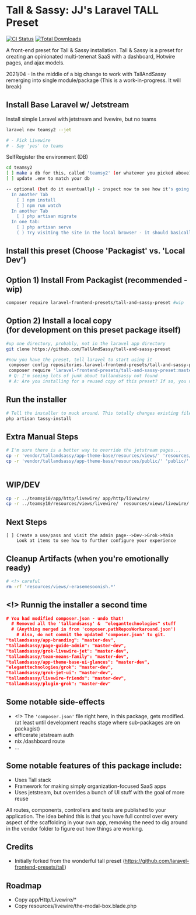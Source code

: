 # Tall & Sassy: JJ's Laravel TALL Preset

[![CI Status](https://github.com/laravel-frontend-presets/tall-and-sassy/workflows/Run%20Tests/badge.svg)](https://github.com/laravel-frontend-presets/tall/actions)
[![Total Downloads](https://poser.pugx.org/laravel-frontend-presets/tall-and-sassy/d/total.svg)](https://packagist.org/packages/laravel-frontend-presets/tall)

A front-end preset for Tall & Sassy installation. Tall & Sassy is a preset for 
creating an opinionated multi-tenenat SaaS with a dashboard, Hotwire pages, and ajax models.

2021/04 - In the middle of a big change to work with TallAndSassy remerging into
single module/package
(This is a work-in-progress. It will break)

Install Base Laravel w/ Jetstream
---

Install simple Laravel with jetstream and livewire, but no teams
```bash
laravel new teamsy2 --jet

# - Pick Livewire
# - Say 'yes' to teams
```




SelfRegister the environment (DB)
```bash
cd teamsy2
[ ] make a db for this, called 'teamsy2' (or whatever you picked above)
[ ] update .env to match your db

-- optional (but do it eventually) - inspect now to see how it's going
  In another Tab
    [ ] npm install
    [ ] npm run watch
  In another Tab
    [ ] php artisan migrate
  In one tab:
    [ ] php artisan serve
    ( ) Try visiting the site in the local browser - it should basically work as standard laravel app
```

Install this preset (Choose 'Packagist' vs. 'Local Dev')
---
Option 1) Install From Packagist (recommended - wip)
---
```bash
composer require laravel-frontend-presets/tall-and-sassy-preset #wip
``` 

Option 2) Install a local copy <br> (for development on this preset package itself)
---
```bash
#up one directory, probably, not in the laravel app directory 
git clone https://github.com/TallAndSassy/tall-and-sassy-preset
```

```bash
#now you have the preset, tell laravel to start using it
 composer config repositories.laravel-frontend-presets/tall-and-sassy-preset path '../tall-and-sassy-preset' 
 composer require 'laravel-frontend-presets/tall-and-sassy-preset:master-dev'
 # Q: I'm seeing lots of junk about tallandsassy not found
 # A: Are you installing for a reused copy of this preset? If so, you need to clean up our composer.json file take out the merged dependancies...(See below)
```
Run the installer
---

```bash
# Tell the installer to muck around. This totally changes existing files <!>
php artisan tassy-install   
```

Extra Manual Steps
---
```bash
# I'm sure there is a better way to override the jetstream pages...
cp -r 'vendor/tallandsassy/app-theme-base/resources/views/' 'resources/views/'
cp -r 'vendor/tallandsassy/app-theme-base/resources/public/' 'public/'
 
```
WIP/DEV
-------
```bash
cp -r ../teamsy10/app/http/livewire/ app/http/livewire/
cp -r ../teamsy10/resources/views/livewire/  resources/views/livewire/ 
```


Next Steps
---
```
[ ] Create a use/pass and visit the admin page-->Dev->Grok->Main
    Look at items to see how to further configure your experience
``` 

Cleanup Artifacts (when you're emotionally ready)
---
```bash
# <!> careful
rm -rf 'resources/views/-erasemesoonish.*'
```

<!> Runnig the installer a second time
---
```json
# You had modified composer.json - undo that!
  # Removed all the 'tallandsassy' &  "eleganttechnologies" stuff
  # (Anything merged in from 'composer.pathReposWorkaround.json')
    # Also, do not commit the updated 'composer.json' to git.
"tallandsassy/app-branding": "master-dev",
"tallandsassy/page-guide-admin": "master-dev",
"tallandsassy/grok-livewire-jet": "master-dev",
"tallandsassy/team-means-family": "master-dev",
"tallandsassy/app-theme-base-ui-glances": "master-dev",
"eleganttechnologies/grok": "master-dev",
"tallandsassy/grok-jet-ui": "master-dev",
"tallandsassy/livewire-friends": "master-dev",
"tallandsassy/plugin-grok": "master-dev"   
```
Some notable side-effects
---
- <!> The <code>'composer.json'</code> file right here, in this package, gets modified.
  <br>(at least until development reachs stage where sub-packages are on packagist)
- efficerate jetstream auth 
- nix /dashboard route
- ...

Some notable features of this package include:
---
- Uses Tall stack
- Framework for making simply organization-focused SaaS apps
- Uses jetstream, but overrides a bunch of UI stuff with the goal of more reuse 

All routes, components, controllers and tests are published to your application. The idea behind this is that you have full control over every aspect of the scaffolding in your own app, removing the need to dig around in the vendor folder to figure out how things are working.



## Credits
- Initially forked from the wonderful tall preset (https://github.com/laravel-frontend-presets/tall)


## Roadmap
- Copy app/Http/Livewire/*
- Copy resources/livewire/the-modal-box.blade.php
